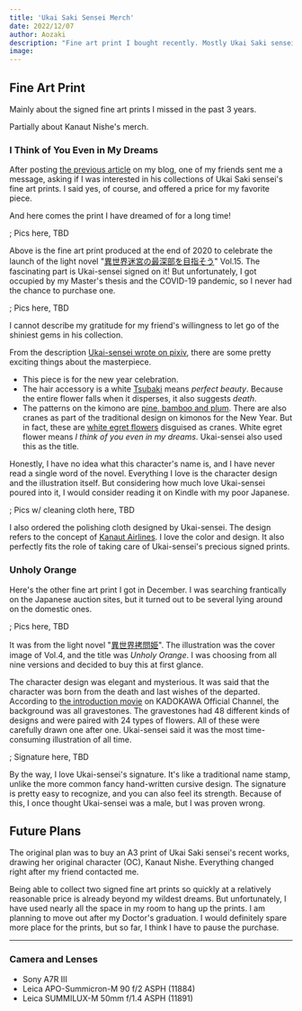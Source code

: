 ```yaml
---
title: 'Ukai Saki Sensei Merch'
date: 2022/12/07
author: Aozaki
description: "Fine art print I bought recently. Mostly Ukai Saki sensei's signed versions."
image:
---
```


## Fine Art Print

Mainly about the signed fine art prints I missed in the past 3 years.

Partially about Kanaut Nishe's merch.

### I Think of You Even in My Dreams

After posting [the previous article](/posts/kanaut-nishe-goods-1) on my blog, one of my friends sent me a message, asking if I was interested in his collections of Ukai Saki sensei's fine art prints. I said yes, of course, and offered a price for my favorite piece.

And here comes the print I have dreamed of for a long time!

; Pics here, TBD

Above is the fine art print produced at the end of 2020 to celebrate the launch of the light novel "[異世界迷宮の最深部を目指そう](https://www.amazon.co.jp/dp/4865548254)" Vol.15. The fascinating part is Ukai-sensei signed on it! But unfortunately, I got occupied by my Master's thesis and the COVID-19 pandemic, so I never had the chance to purchase one.

; Pics here, TBD

I cannot describe my gratitude for my friend's willingness to let go of the shiniest gems in his collection.

From the description [Ukai-sensei wrote on pixiv](https://www.pixiv.net/artworks/86713438), there are some pretty exciting things about the masterpiece.

- This piece is for the new year celebration.
- The hair accessory is a white [Tsubaki](https://en.wikipedia.org/wiki/Toona_sinensis) means _perfect beauty_. Because the entire flower falls when it disperses, it also suggests _death_.
- The patterns on the kimono are [pine, bamboo and plum](https://en.wikipedia.org/wiki/Three_Friends_of_Winter). There are also cranes as part of the traditional design on kimonos for the New Year. But in fact, these are [white egret flowers](https://en.wikipedia.org/wiki/Pecteilis_radiata) disguised as cranes. White egret flower means _I think of you even in my dreams_. Ukai-sensei also used this as the title.

Honestly, I have no idea what this character's name is, and I have never read a single word of the novel. Everything I love is the character design and the illustration itself. But considering how much love Ukai-sensei poured into it, I would consider reading it on Kindle with my poor Japanese.

; Pics w/ cleaning cloth here, TBD

I also ordered the polishing cloth designed by Ukai-sensei. The design refers to the concept of [Kanaut Airlines](https://twitter.com/ukaisaki/status/1541606179650301953). I love the color and design. It also perfectly fits the role of taking care of Ukai-sensei's precious signed prints.

### Unholy Orange

Here's the other fine art print I got in December. I was searching frantically on the Japanese auction sites, but it turned out to be several lying around on the domestic ones.

; Pics here, TBD

It was from the light novel "[異世界拷問姫](https://mfbunkoj.jp/product/goumonhime/321703000340.html)". The illustration was the cover image of Vol.4, and the title was _Unholy Orange_. I was choosing from all nine versions and decided to buy this at first glance.

The character design was elegant and mysterious. It was said that the character was born from the death and last wishes of the departed. According to [the introduction movie](https://www.youtube.com/watch?v=yfZ-kKjtKbU) on KADOKAWA Official Channel, the background was all gravestones. The gravestones had 48 different kinds of designs and were paired with 24 types of flowers. All of these were carefully drawn one after one. Ukai-sensei said it was the most time-consuming illustration of all time.

; Signature here, TBD

By the way, I love Ukai-sensei's signature. It's like a traditional name stamp, unlike the more common fancy hand-written cursive design. The signature is pretty easy to recognize, and you can also feel its strength. Because of this, I once thought Ukai-sensei was a male, but I was proven wrong.

## Future Plans

The original plan was to buy an A3 print of Ukai Saki sensei's recent works, drawing her original character (OC), Kanaut Nishe. Everything changed right after my friend contacted me.

Being able to collect two signed fine art prints so quickly at a relatively reasonable price is already beyond my wildest dreams. But unfortunately, I have used nearly all the space in my room to hang up the prints. I am planning to move out after my Doctor's graduation. I would definitely spare more place for the prints, but so far, I think I have to pause the purchase.

---

<h3>Camera and Lenses</h3>

- Sony A7R III
- Leica APO-Summicron-M 90 f/2 ASPH (11884)
- Leica SUMMILUX-M 50mm f/1.4 ASPH (11891)
